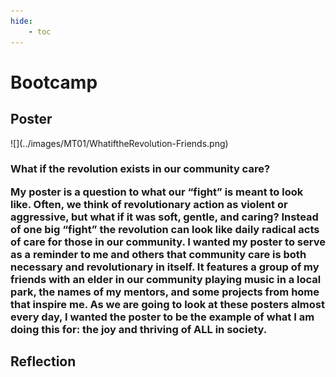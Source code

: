 ```yaml
---
hide:
    - toc
---
```


# Bootcamp
<h2> Poster </h2>
![](../images/MT01/WhatiftheRevolution-Friends.png)
<h3>What if the revolution exists in our community care?</h>
<p>My poster is a question to what our “fight” is meant to look like. Often, we think of revolutionary action as violent or aggressive, but what if it was soft, gentle, and caring? Instead of one big “fight” the revolution can look like daily radical acts of care for those in our community.
I wanted my poster to serve as a reminder to me and others that community care is both necessary and revolutionary in itself. It features a group of my friends with an elder in our community playing music in a local park, the names of my mentors, and some projects from home that inspire me. As we are going to look at these posters almost every day, I wanted the poster to be the example of what I am doing this for: the joy and thriving of ALL in society. </p>

<h2> Reflection </h2>
